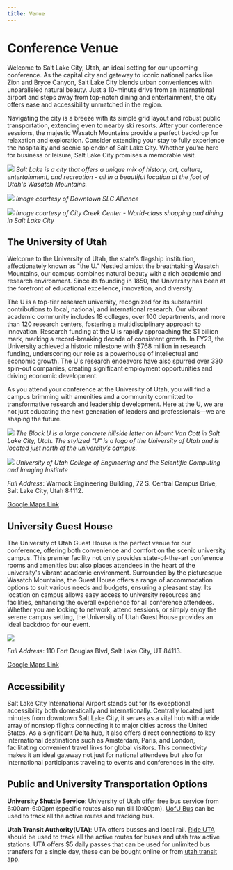 ```yaml
---
title: Venue
---
```


# Conference Venue


Welcome to Salt Lake City, Utah, an ideal setting for our upcoming conference. As the capital city and gateway to iconic national parks like Zion and Bryce Canyon, Salt Lake City blends urban conveniences with unparalleled natural beauty. Just a 10-minute drive from an international airport and steps away from top-notch dining and entertainment, the city offers ease and accessibility unmatched in the region. 

Navigating the city is a breeze with its simple grid layout and robust public transportation, extending even to nearby ski resorts. After your conference sessions, the majestic Wasatch Mountains provide a perfect backdrop for relaxation and exploration. Consider extending your stay to fully experience the hospitality and scenic splendor of Salt Lake City. Whether you're here for business or leisure, Salt Lake City promises a memorable visit.

![](/images/venue/slc.png)
*Salt Lake is a city that offers a unique mix of history, art, culture, entertainment, and recreation - all in a beautiful location at the foot of Utah's Wasatch Mountains.*

![](/images/venue/slc-downtown.jpg)
*Image courtesy of Downtown SLC Alliance*

![](/images/venue/city-creek.jpg)
*Image courtesy of City Creek Center - World-class shopping and dining in Salt Lake City*

## The University of Utah

Welcome to the University of Utah, the state's flagship institution, affectionately known as "the U." Nestled amidst the breathtaking Wasatch Mountains, our campus combines natural beauty with a rich academic and research environment. Since its founding in 1850, the University has been at the forefront of educational excellence, innovation, and diversity.

The U is a top-tier research university, recognized for its substantial contributions to local, national, and international research. Our vibrant academic community includes 18 colleges, over 100 departments, and more than 120 research centers, fostering a multidisciplinary approach to innovation. Research funding at the U is rapidly approaching the $1 billion mark, marking a record-breaking decade of consistent growth. In FY23, the University achieved a historic milestone with $768 million in research funding, underscoring our role as a powerhouse of intellectual and economic growth. The U's research endeavors have also spurred over 330 spin-out companies, creating significant employment opportunities and driving economic development.

As you attend your conference at the University of Utah, you will find a campus brimming with amenities and a community committed to transformative research and leadership development. Here at the U, we are not just educating the next generation of leaders and professionals—we are shaping the future.

![](/images/venue/univ.png)
*The Block U is a large concrete hillside letter on Mount Van Cott in Salt Lake City, Utah. The stylized "U" is a logo of the University of Utah and is located just north of the university’s campus.*

![](/images/venue/sci.png)
*University of Utah College of Engineering and the Scientific Computing and Imaging Institute*

*Full Address*: Warnock Engineering Building, 72 S. Central Campus Drive, Salt Lake City, Utah 84112.
 
[Google Maps Link](https://maps.app.goo.gl/hreacqx7GFaJgFtS7)

## University Guest House

The University of Utah Guest House is the perfect venue for our conference, offering both convenience and comfort on the scenic university campus. This premier facility not only provides state-of-the-art conference rooms and amenities but also places attendees in the heart of the university's vibrant academic environment. Surrounded by the picturesque Wasatch Mountains, the Guest House offers a range of accommodation options to suit various needs and budgets, ensuring a pleasant stay. Its location on campus allows easy access to university resources and facilities, enhancing the overall experience for all conference attendees. Whether you are looking to network, attend sessions, or simply enjoy the serene campus setting, the University of Utah Guest House provides an ideal backdrop for our event.

![](/images/venue/guest-house.jpg)

*Full Address*: 110 Fort Douglas Blvd, Salt Lake City, UT 84113.

[Google Maps Link](https://maps.app.goo.gl/hMyh6ZnUVqQSUpnQA) 

## Accessibility

Salt Lake City International Airport stands out for its exceptional accessibility both domestically and internationally. Centrally located just minutes from downtown Salt Lake City, it serves as a vital hub with a wide array of nonstop flights connecting it to major cities across the United States. As a significant Delta hub, it also offers direct connections to key international destinations such as Amsterdam, Paris, and London, facilitating convenient travel links for global visitors. This connectivity makes it an ideal gateway not just for national attendees but also for international participants traveling to events and conferences in the city.

## Public and University Transportation Options

**University Shuttle Service**: University of Utah offer free bus service from 6:00am-6:00pm (specific routes also run till 10:00pm). [UofU Bus](https://uofubus.com/routes) can be used to track all the active routes and tracking bus.

**Utah Transit Authority(UTA)**: UTA offers busses and local rail. [Ride UTA](https://www.rideuta.com/) should be used to track all the active routes for buses and utah trax active stations. UTA offers $5 daily passes that can be used for unlimited bus transfers for a single day, these can be bought online or from [utah transit app](https://www.rideuta.com/Fares-And-Passes/Transit-Mobile-Ticketing).  



<!-- https://slcairport.com/assets/SLC-Weekly-Flight-Schedule-Changes-Report-090924.pdf -->
